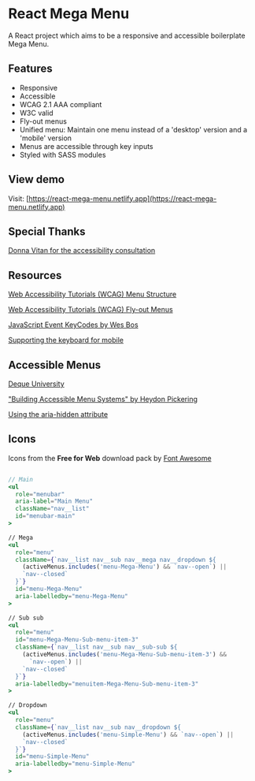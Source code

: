 # React Mega Menu

A React project which aims to be a responsive and accessible boilerplate Mega
Menu.

## Features

- Responsive
- Accessible
- WCAG 2.1 AAA compliant
- W3C valid
- Fly-out menus
- Unified menu: Maintain one menu instead of a 'desktop' version and a 'mobile'
  version
- Menus are accessible through key inputs
- Styled with SASS modules

## View demo

Visit:
[https://react-mega-menu.netlify.app](https://react-mega-menu.netlify.app)

## Special Thanks

[Donna Vitan for the accessibility consultation](https://donnavitan.com)

## Resources

[Web Accessibility Tutorials (WCAG) Menu Structure](https://www.w3.org/WAI/tutorials/menus/structure/)

[Web Accessibility Tutorials (WCAG) Fly-out Menus](https://www.w3.org/WAI/tutorials/menus/flyout/)

[JavaScript Event KeyCodes by Wes Bos](https://keycode.info/)

[Supporting the keyboard for mobile](http://simplyaccessible.com/article/mobile-keyboard-support/)

## Accessible Menus

[Deque University](https://dequeuniversity.com/)

["Building Accessible Menu Systems" by Heydon Pickering](https://www.smashingmagazine.com/2017/11/building-accessible-menu-systems/)

[Using the aria-hidden attribute](https://developer.mozilla.org/en-US/docs/Web/Accessibility/ARIA/ARIA_Techniques/Using_the_aria-hidden_attribute)

## Icons

Icons from the **Free for Web** download pack by
[Font Awesome](https://fontawesome.com/download)

```jsx

// Main
<ul
  role="menubar"
  aria-label="Main Menu"
  className="nav__list"
  id="menubar-main"
>

// Mega
<ul
  role="menu"
  className={`nav__list nav__sub nav__mega nav__dropdown ${
    (activeMenus.includes('menu-Mega-Menu') && `nav--open`) ||
    `nav--closed`
  }`}
  id="menu-Mega-Menu"
  aria-labelledby="menu-Mega-Menu"
>

// Sub sub
<ul
  role="menu"
  id="menu-Mega-Menu-Sub-menu-item-3"
  className={`nav__list nav__sub nav__sub-sub ${
    (activeMenus.includes('menu-Mega-Menu-Sub-menu-item-3') &&
      `nav--open`) ||
    `nav--closed`
  }`}
  aria-labelledby="menuitem-Mega-Menu-Sub-menu-item-3"
>

// Dropdown
<ul
  role="menu"
  className={`nav__list nav__sub nav__dropdown ${
    (activeMenus.includes('menu-Simple-Menu') && `nav--open`) ||
    `nav--closed`
  }`}
  id="menu-Simple-Menu"
  aria-labelledby="menu-Simple-Menu"
>
```
